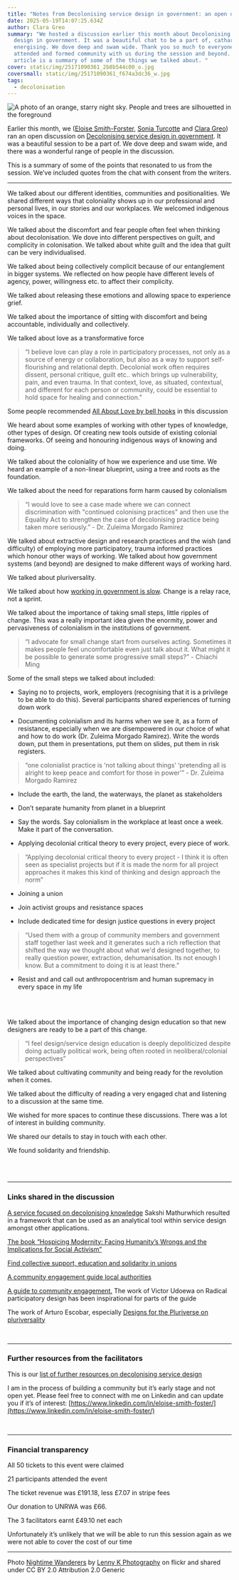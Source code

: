 ```yaml
---
title: "Notes from Decolonising service design in government: an open discussion"
date: 2025-05-19T14:07:25.634Z
author: Clara Greo
summary: "We hosted a discussion earlier this month about Decolonising service
  design in government. It was a beautiful chat to be a part of, cathartic and
  energising. We dove deep and swam wide. Thank you so much to everyone who
  attended and formed community with us during the session and beyond. This
  article is a summary of some of the things we talked about. "
cover: static/img/25171090361_2b8b544c00_o.jpg
coversmall: static/img/25171090361_f674a3dc36_w.jpg
tags:
  - decolonisation
---
```


![A photo of an orange, starry night sky. People and trees are silhouetted in the foreground](/static/img/25171090361_2b8b544c00_o.jpg)


Earlier this month, we ([Eloise Smith-Forster](https://www.eloisesmithfoster.com/), [Sonia Turcotte](https://soniaturcotte.com/) and [Clara Greo](https://claragreo.com/)) ran an open discussion on [Decolonising service design in government](https://www.tickettailor.com/events/claragreo/1625860). It was a beautiful session to be a part of. We dove deep and swam wide, and there was a wonderful range of people in the discussion.

This is a summary of some of the points that resonated to us from the session. We’ve included quotes from the chat with consent from the writers.

---

We talked about our different identities, communities and positionalities. We shared different ways that coloniality shows up in our professional and personal lives, in our stories and our workplaces. We welcomed indigenous voices in the space.

We talked about the discomfort and fear people often feel when thinking about decolonisation. We dove into different perspectives on guilt, and complicity in colonisation. We talked about white guilt and the idea that guilt can be very individualised.

We talked about being collectively complicit because of our entanglement in bigger systems. We reflected on how people have different levels of agency, power, willingness etc. to affect their complicity.

We talked about releasing these emotions and allowing space to experience grief.

We talked about the importance of sitting with discomfort and being accountable, individually and collectively.

We talked about love as a transformative force

> “I believe love can play a role in participatory processes, not only as a source of energy or collaboration, but also as a way to support self-flourishing and relational depth. Decolonial work often requires dissent, personal critique, guilt etc.. which brings up vulnerability, pain, and even trauma. In that context, love, as situated, contextual, and different for each person or community, could be essential to hold space for healing and connection.”

Some people recommended [All About Love by bell hooks](https://afroribooks.co.uk/products/all-about-love-new-visions-by-bell-hooks?) in this discussion

We heard about some examples of working with other types of knowledge, other types of design. Of creating new tools outside of existing colonial frameworks. Of seeing and honouring indigenous ways of knowing and doing.

We talked about the coloniality of how we experience and use time. We heard an example of a non-linear blueprint, using a tree and roots as the foundation.

We talked about the need for reparations form harm caused by colonialism

> “I would love to see a case made where we can connect discrimination with "continued colonising practices" and then use the Equality Act to strengthen the case of decolonising practice being taken more seriously.” - Dr. Zuleima Morgado Ramirez

We talked about extractive design and research practices and the wish (and difficulty) of employing more participatory, trauma informed practices which honour other ways of working. We talked about how government systems (and beyond) are designed to make different ways of working hard.

We talked about pluriversality.

We talked about how [working in government is slow](https://medium.com/the-service-gazette/the-long-slog-of-public-service-transformation-c129d626a7f0). Change is a relay race, not a sprint.

We talked about the importance of taking small steps, little ripples of change. This was a really important idea given the enormity, power and pervasiveness of colonialism in the institutions of government.

> “I advocate for small change start from ourselves acting. Sometimes it makes people feel uncomfortable even just talk about it. What might it be possible to generate some progressive small steps?” - Chiachi Ming

  

Some of the small steps we talked about included:

-   Saying no to projects, work, employers (recognising that it is a privilege to be able to do this). Several participants shared experiences of turning down work
    
-   Documenting colonialism and its harms when we see it, as a form of resistance, especially when we are disempowered in our choice of what and how to do work (Dr. Zuleima Morgado Ramirez). Write the words down, put them in presentations, put them on slides, put them in risk registers.
    
> “one colonialist practice is ‘not talking about things’ ‘pretending all is alright to keep peace and comfort for those in power’” - Dr. Zuleima Morgado Ramirez

-   Include the earth, the land, the waterways, the planet as stakeholders
    
-   Don’t separate humanity from planet in a blueprint
    
-   Say the words. Say colonialism in the workplace at least once a week. Make it part of the conversation.
    
-   Applying decolonial critical theory to every project, every piece of work.

> “Applying decolonial critical theory to every project - I think it is often seen as specialist projects but if it is made the norm for all project approaches it makes this kind of thinking and design approach the norm”

-   Joining a union
    
-   Join activist groups and resistance spaces
    
-   Include dedicated time for design justice questions in every project

> “Used them with a group of community members and government staff together last week and it generates such a rich reflection that shifted the way we thought about what we'd designed together, to really question power, extraction, dehumanisation. Its not enough I know. But a commitment to doing it is at least there.”

-   Resist and and call out anthropocentrism and human supremacy in every space in my life
<br>
<br>

We talked about the importance of changing design education so that new designers are ready to be a part of this change.

> “I feel design/service design education is deeply depoliticized despite doing actually political work, being often rooted in neoliberal/colonial perspectives”

We talked about cultivating community and being ready for the revolution when it comes.

We talked about the difficulty of reading a very engaged chat and listening to a discussion at the same time.

We wished for more spaces to continue these discussions. There was a lot of interest in building community.

We shared our details to stay in touch with each other.

We found solidarity and friendship.

<br>
<br>

--- 

### Links shared in the discussion

[A service focused on decolonising knowledge](https://medium.com/@sakshimathur.create/a-summary-of-6-months-of-decolonising-knowledge-713bb82d2abc) Sakshi Mathurwhich resulted in a framework that can be used as an analytical tool within service design amongst other applications.

[The book “Hospicing Modernity: Facing Humanity’s Wrongs and the Implications for Social Activism”](https://decolonialfutures.net/hospicingmodernity/)

[Find collective support, education and solidarity in unions](https://utaw.tech/)

[A community engagement guide local authorities](https://www.3ci.org.uk/report/the-path-to-net-zero-three-steps-for-effective-community-engagement/)

[A guide to community engagement.](https://www.cambridge.org/core/journals/design-science/article/an-introduction-to-radical-participatory-design-decolonising-participatory-design-processes/63F70ECC408844D3CD6C1A5AC7D35F4D) The work of Victor Udoewa on Radical participatory design has been inspirational for parts of the guide

  

The work of Arturo Escobar, especially [Designs for the Pluriverse on pluriversality](https://www.dukeupress.edu/designs-for-the-pluriverse)

  
<br>

--- 
  
### Further resources from the facilitators

This is our [list of further resources on decolonising service design](https://docs.google.com/document/d/1qHfLGHdfkO_LtcbGaBzWTXxglDKEJbIIWF3GPaV3Yrk/edit?usp=sharing)

I am in the process of building a community but it’s early stage and not open yet. Please feel free to connect with me on Linkedin and can update you if it’s of interest: [https://www.linkedin.com/in/eloise-smith-foster/](https://www.linkedin.com/in/eloise-smith-foster/)

<br>

---  

### Financial transparency

All 50 tickets to this event were claimed

21 participants attended the event

The ticket revenue was £191.18, less £7.07 in stripe fees

Our donation to UNRWA was £66.

The 3 facilitators earnt £49.10 net each


Unfortunately it’s unlikely that we will be able to run this session again as we were not able to cover the cost of our time

---
Photo  [Nightime Wanderers](https://www.flickr.com/photos/lennykphotography/25171090361/in/photolist-Emhqdz-LdgzDs-2kzx7EK-2obgrC1-Q8YbYU-HWLz7F-2mAMY9N-2qAC72F-V2QxsK-PQiCZK-2jKA2pg-2qv9MJY-2i3jPkj-Arhuaf-2mvt3R9-2jVDApJ-zREmZh-LfX9m5-2m7PJUr-ABd9vU-hQKkFh-KPrnDi-GSP1oW-2767Ayf-2k2Q5tz-RkCFBD-2qvmh9y-2dv3Pvs-KM6VXC-2nN2gxW-NG471A-2qxUvvy-CFpruv-KWmmbK-oHLeBr-2nGQP9d-XQTcjo-zFknD6-VrpyU3-PnYC2W-LPUcjv-2mJ1juL-QAwVDR-2ibknWe-2n6PUnd-2mQF9EA-PNUcrY-2j3Wfez-4tvCfg-2mRhXAi)  by  [Lenny K Photography](https://www.flickr.com/photos/lennykphotography/)  on flickr and shared under CC BY 2.0 Attribution 2.0 Generic